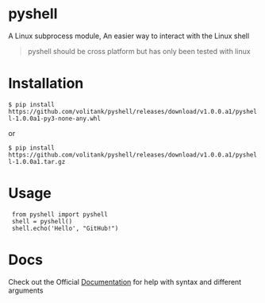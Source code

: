 # pyshell
 A Linux subprocess module, An easier way to interact with the Linux shell
 >pyshell should be cross platform but has only been tested with linux
 
 # Installation
 `$ pip install https://github.com/volitank/pyshell/releases/download/v1.0.0.a1/pyshell-1.0.0a1-py3-none-any.whl`
 
 or
 
 `$ pip install https://github.com/volitank/pyshell/releases/download/v1.0.0.a1/pyshell-1.0.0a1.tar.gz`
 
 # Usage
 
     from pyshell import pyshell
     shell = pyshell()
     shell.echo('Hello', "GitHub!")
     
 # Docs
 
Check out the Official [Documentation](https://volitank.com/pyshell/index.html) for help with syntax and different arguments
